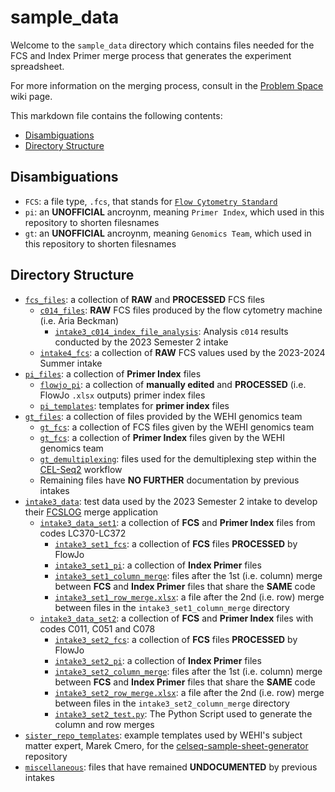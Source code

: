# sample_data

Welcome to the ```sample_data``` directory which contains files needed for the FCS and Index Primer merge process 
that generates the experiment spreadsheet. 

For more information on the merging process, consult in the [Problem Space](https://github.com/WEHI-ResearchComputing/Genomics-Metadata-Multiplexing/wiki/Problem-Space) wiki page.

This markdown file contains the following contents:
- [Disambiguations](#disambiguations)
- [Directory Structure](#directory-structure)

## Disambiguations
- ```FCS```: a file type, ```.fcs```, that stands for [```Flow Cytometry Standard```](https://en.wikipedia.org/wiki/Flow_Cytometry_Standard)
- ```pi```: an **UNOFFICIAL** ancroynm, meaning ```Primer Index```, which  used in this repository to shorten filesnames
- ```gt```: an **UNOFFICIAL** ancroynm, meaning ```Genomics Team```, which  used in this repository to shorten filesnames

## Directory Structure
- [```fcs_files```](./fcs_files/): a collection of **RAW** and **PROCESSED** FCS files
    - [```c014_files```](./fcs_files/c014_fcs/): **RAW** FCS files produced by the flow cytometry machine (i.e. Aria Beckman)
        - [```intake3_c014_index_file_analysis```](./fcs_files/c014_fcs/intake3_c014_index_file_analysis/): Analysis ```c014``` results conducted by the 2023 Semester 2 intake
    - [```intake4_fcs```](./fcs_files/intake4_fcs/): a collection of **RAW** FCS values used by the 2023-2024 Summer intake
- [```pi_files```](./pi_files/): a collection of **Primer Index** files
    - [```flowjo_pi```](./pi_files/flowjo_pi/): a collection of **manually edited** and **PROCESSED** (i.e. FlowJo ```.xlsx``` outputs) primer index files
    - [```pi_templates```](./pi_files/pi_templates/): templates for **primer index** files
- [```gt_files```](./gt_files/): a collection of files provided by the WEHI genomics team
    - [```gt_fcs```](./gt_files/gt_fcs/): a collection of FCS files given by the WEHI genomics team
    - [```gt_fcs```](./gt_files/gt_pi/): a collection of **Primer Index** files given by the WEHI genomics team
    - [```gt_demultiplexing```](./gt_files/gt_demultiplexing/): files used for the demultiplexing step within the [CEL-Seq2](https://github.com/WEHI-ResearchComputing/Genomics-Metadata-Multiplexing/wiki/Problem-Space#cel-seq2-workflow) workflow
    - Remaining files have **NO FURTHER** documentation by previous intakes
- [```intake3_data```](./intake3_data/): test data used by the 2023 Semester 2 intake to develop their [FCSLOG](https://github.com/WEHI-ResearchComputing/Genomics-Metadata-Multiplexing/wiki/FCSLOG) merge application
    - [```intake3_data_set1```](./intake3_data/intake3_data_set1/): a collection of **FCS** and **Primer Index** files from codes LC370-LC372
        - [```intake3_set1_fcs```](./intake3_data/intake3_data_set1/intake3_set1_fcs/): a collection of **FCS** files **PROCESSED** by FlowJo
        - [```intake3_set1_pi```](./intake3_data/intake3_data_set1/intake3_set1_pi/): a collection of **Index Primer** files
        - [```intake3_set1_column_merge```](./intake3_data/intake3_data_set1/intake3_set1_column_merge/): files after the 1st (i.e. column) merge between **FCS** and **Index Primer** files that share the **SAME** code
        - [```intake3_set1_row_merge.xlsx```](./intake3_data/intake3_data_set1/intake3_set1_row_merge.xlsx): a file after the 2nd (i.e. row) merge between files in the ```intake3_set1_column_merge``` directory
    - [```intake3_data_set2```](./intake3_data/intake3_data_set2/): a collection of **FCS** and **Primer Index** files with codes C011, C051 and C078
        - [```intake3_set2_fcs```](./intake3_data/intake3_data_set2/intake3_set2_fcs/): a collection of **FCS** files **PROCESSED** by FlowJo
        - [```intake3_set2_pi```](./intake3_data/intake3_data_set2/intake3_set2_pi/): a collection of **Index Primer** files
        - [```intake3_set2_column_merge```](./intake3_data/intake3_data_set2/intake3_set2_column_merge/): files after the 1st (i.e. column) merge between **FCS** and **Index Primer** files that share the **SAME** code
        - [```intake3_set2_row_merge.xlsx```](./intake3_data/intake3_data_set2/intake3_set2_row_merge.xlsx): a file after the 2nd (i.e. row) merge between files in the ```intake3_set2_column_merge``` directory
        - [```intake3_set2_test.py```](./intake3_data/intake3_data_set2/intake3_set2_test.py): The Python Script used to generate the column and row merges
- [```sister_repo_templates```](./sister_repo_templates/): example templates used by WEHI's subject matter expert, Marek Cmero, for the [celseq-sample-sheet-generator](https://github.com/WEHIGenomicsRnD/celseq-sample-sheet-generator) repository
- [```miscellaneous```](./miscellaneous/): files that have remained **UNDOCUMENTED** by previous intakes
